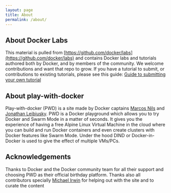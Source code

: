 ```yaml
---
layout: page
title: About
permalink: /about/
---
```


## About Docker Labs

This material is pulled from [https://github.com/docker/labs](https://github.com/docker/labs) and contains Docker labs and tutorials authored both by Docker, and by members of the community. We welcome contributions and want that repo to grow. If you have a tutorial to submit, or contributions to existing tutorials, please see this guide: [Guide to submitting your own tutorial](https://github.com/docker/labs/blob/master/contribute.md)

## About play-with-docker

Play-with-docker (PWD) is a site made by Docker captains [Marcos Nils](https://www.twitter.com/marcosnils) and [Jonathan Leibiusky](https://www.twitter.com/xetorthio). PWD is a Docker playground which allows you to try Docker and Swarm Mode in a matter of seconds. It gives you the experience of having a free Alpine Linux Virtual Machine in the cloud where you can build and run Docker containers and even create clusters with Docker features like Swarm Mode. Under the hood DIND or Docker-in-Docker is used to give the effect of multiple VMs/PCs.


## Acknowledgements

Thanks to Docker and the Docker community team for all their support and choosing PWD as their official birthday platform. 
Thanks also all contributors specially [Michael Irwin](https://twitter.com/mikesir87) for helping out with the site and 
to curate the content
